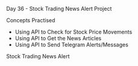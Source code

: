 Day 36 - Stock Trading News Alert Project

Concepts Practised

- Using API to Check for Stock Price Movements
- Using API to Get the News Articles
- Using API to Send Telegram Alerts/Messages

Stock Trading News Alert
